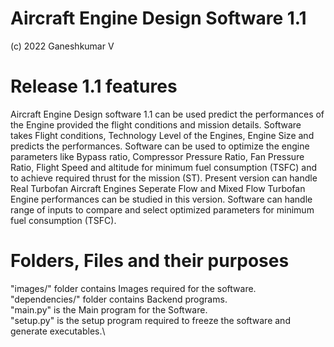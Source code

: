 # Aircraft Engine Design Software 1.1 
(c) 2022 Ganeshkumar V 

# Release 1.1 features
  Aircraft Engine Design software 1.1 can be used predict the performances of the Engine provided the flight conditions and mission details.
  Software takes Flight conditions, Technology Level of the Engines, Engine Size and predicts the performances.
  Software can be used to optimize the engine parameters like Bypass ratio, Compressor Pressure Ratio, Fan Pressure Ratio, Flight Speed and altitude for minimum fuel consumption (TSFC) and to achieve required thrust for the mission (ST).
  Present version can handle Real Turbofan Aircraft Engines
  Seperate Flow and Mixed Flow Turbofan Engine performances can be studied in this version.
  Software can handle range of inputs to compare and select optimized parameters for minimum fuel consumption (TSFC).


# Folders, Files and their purposes
  "images/" folder contains Images required for the software.\
  "dependencies/" folder contains Backend programs.\
  "main.py" is the Main program for the Software.\
  "setup.py" is the setup program required to freeze the software and generate executables.\

